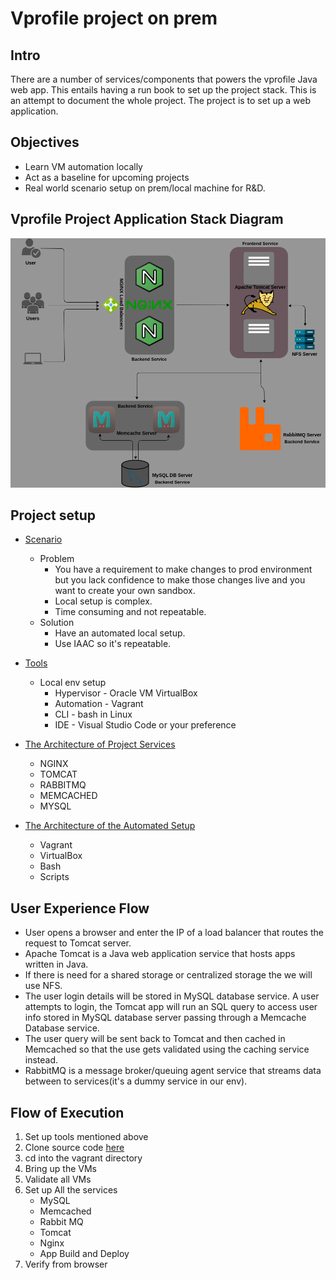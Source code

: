 # Vprofile project on prem

## Intro

There are a number of services/components that powers the vprofile Java web app. This entails having a run book to set up the project stack. This is an attempt to document the whole project. The project is to set up a web application.

## Objectives

- Learn VM automation locally
- Act as a baseline for upcoming projects
- Real world scenario setup on prem/local machine for R&D.

## Vprofile Project Application Stack Diagram

![alt](project-diagram.png)
  
## Project setup

- [Scenario]()
  - Problem 
    - You have a requirement to make changes to prod environment but you lack confidence to make those changes live and you want to create your own sandbox.
    - Local setup is complex.
    - Time consuming and not repeatable.
  - Solution
    - Have an automated local setup.
    - Use IAAC so it's repeatable.
  
- [Tools]()
  - Local env setup
    - Hypervisor - Oracle VM VirtualBox
    - Automation - Vagrant
    - CLI - bash in Linux
    - IDE - Visual Studio Code or your preference
 
- [The Architecture of Project Services]()
  - NGINX
  - TOMCAT
  - RABBITMQ
  - MEMCACHED
  - MYSQL
- [The Architecture of the Automated Setup]()
  - Vagrant
  - VirtualBox
  - Bash
  - Scripts

## User Experience Flow

- User opens a browser and enter the IP of a load balancer that routes the request to Tomcat server.
- Apache Tomcat is a Java web application service that hosts apps written in Java.
- If there is need for a shared storage or centralized storage the we will use NFS.
- The user login details will be stored in MySQL database service. A user attempts to login, the Tomcat app will run an SQL query to access user info stored in MySQL database server passing through a Memcache Database service.
- The user query will be sent back to Tomcat and then cached in Memcached so that the use gets validated using the caching service instead.
- RabbitMQ is a message broker/queuing agent service that streams data between to services(it's a dummy service in our env).

## Flow of Execution

1. Set up tools mentioned above
2. Clone source code [here](https://github.com/hkhcoder/vprofile-project.git)
3. cd into the vagrant directory
4. Bring up the VMs
5. Validate all VMs
6. Set up All the services
     - MySQL
     - Memcached
     - Rabbit MQ
     - Tomcat
     - Nginx
     - App Build and Deploy
7. Verify from browser